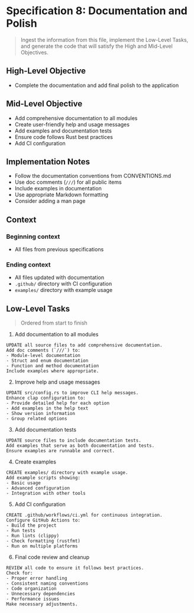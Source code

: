 # Specification 8: Documentation and Polish

> Ingest the information from this file, implement the Low-Level Tasks, and generate the code that will satisfy the High and Mid-Level Objectives.

## High-Level Objective

- Complete the documentation and add final polish to the application

## Mid-Level Objective

- Add comprehensive documentation to all modules
- Create user-friendly help and usage messages
- Add examples and documentation tests
- Ensure code follows Rust best practices
- Add CI configuration

## Implementation Notes

- Follow the documentation conventions from CONVENTIONS.md
- Use doc comments (`///`) for all public items
- Include examples in documentation
- Use appropriate Markdown formatting
- Consider adding a man page

## Context

### Beginning context

- All files from previous specifications

### Ending context

- All files updated with documentation
- `.github/` directory with CI configuration
- `examples/` directory with example usage

## Low-Level Tasks

> Ordered from start to finish

1. Add documentation to all modules

```aider
UPDATE all source files to add comprehensive documentation.
Add doc comments (`///`) to:
- Module-level documentation
- Struct and enum documentation
- Function and method documentation
Include examples where appropriate.
```

2. Improve help and usage messages

```aider
UPDATE src/config.rs to improve CLI help messages.
Enhance clap configuration to:
- Provide detailed help for each option
- Add examples in the help text
- Show version information
- Group related options
```

3. Add documentation tests

```aider
UPDATE source files to include documentation tests.
Add examples that serve as both documentation and tests.
Ensure examples are runnable and correct.
```

4. Create examples

```aider
CREATE examples/ directory with example usage.
Add example scripts showing:
- Basic usage
- Advanced configuration
- Integration with other tools
```

5. Add CI configuration

```aider
CREATE .github/workflows/ci.yml for continuous integration.
Configure GitHub Actions to:
- Build the project
- Run tests
- Run lints (clippy)
- Check formatting (rustfmt)
- Run on multiple platforms
```

6. Final code review and cleanup

```aider
REVIEW all code to ensure it follows best practices.
Check for:
- Proper error handling
- Consistent naming conventions
- Code organization
- Unnecessary dependencies
- Performance issues
Make necessary adjustments.
```
